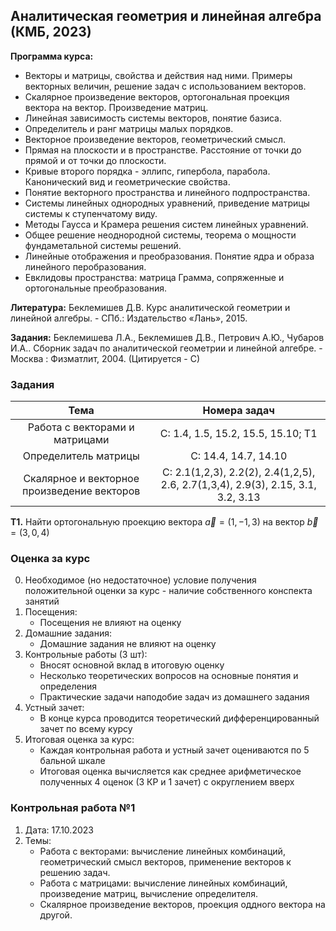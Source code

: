 ## Аналитическая геометрия и линейная алгебра (КМБ, 2023)

**Программа курса:**
- Векторы и матрицы, свойства и действия над ними. Примеры векторных величин, решение задач с использованием векторов.
- Скалярное произведение векторов, ортогональная проекция вектора на вектор. Произведение матриц.
- Линейная зависимость системы векторов, понятие базиса. 
- Определитель и ранг матрицы малых порядков.
- Векторное произведение векторов, геометрический смысл.
- Прямая на плоскости и в пространстве. Расстояние от точки до прямой и от точки до плоскости.
- Кривые второго порядка - эллипс, гипербола, парабола. Канонический вид и геометрические свойства.
- Понятие векторного пространства и линейного подпространства. 
- Системы линейных однородных уравнений, приведение матрицы системы к ступенчатому виду.
- Методы Гаусса и Крамера решения систем линейных уравнений.
- Общее решение неоднородной системы, теорема о мощности фундаметальной системы решений.
- Линейные отображения и преобразования. Понятие ядра и образа линейного перобразования.
- Евклидовы пространства: матрица Грамма, сопряженные и ортогональные преобразования.


**Литература:** Беклемишев Д.В. Курс аналитической геометрии и линейной алгебры. - СПб.: Издательство «‎Лань»‎, 2015.

**Задания:** Беклемишева Л.А., Беклемишев Д.В., Петрович А.Ю., Чубаров И.А.. Сборник задач по аналитической геометрии и линейной алгебре. - Москва : Физматлит, 2004. (Цитируется - С)


### Задания
| Тема | Номера задач |
| :---: | :---: |
| Работа с векторами и матрицами | C: 1.4, 1.5, 15.2, 15.5, 15.10; Т1 |
| Определитель матрицы | С: 14.4, 14.7, 14.10 | 
| Скалярное и векторное произведение векторов | С: 2.1(1,2,3), 2.2(2), 2.4(1,2,5), 2.6, 2.7(1,3,4), 2.9(3), 2.15, 3.1, 3.2, 3.13 | | |

**T1.** Найти ортогональную проекцию вектора $\vec{a} = (1, -1, 3)$ на вектор $\vec{b} = (3, 0, 4)$

### Оценка за курс
0. Необходимое (но недостаточное) условие получения положительной оценки за курс - наличие собственного конспекта занятий
1. Посещения:
    - Посещения не влияют на оценку
2. Домашние задания:
    - Домашние задания не влияют на оценку
3. Контрольные работы (3 шт):
    - Вносят основной вклад в итоговую оценку
    - Несколько теоретических вопросов на основные понятия и определения
    - Практические задачи наподобие задач из домашнего задания
4. Устный зачет:
    - В конце курса проводится теоретический дифференцированный зачет по всему курсу
5. Итоговая оценка за курс:
    - Каждая контрольная работа и устный зачет оцениваются по 5 бальной шкале
    - Итоговая оценка вычисляется как среднее арифметическое полученных 4 оценок (3 КР и 1 зачет) с округлением вверх
  
### Контрольная работа №1
1. Дата: 17.10.2023
2. Темы:
    - Работа с векторами: вычисление линейных комбинаций, геометрический смысл векторов, применение векторов к решению задач.
    - Работа с матрицами: вычисление линейных комбинаций, произведение матриц, вычисление определителя.
    - Скалярное произведение векторов, проекция оддного вектора на другой.
